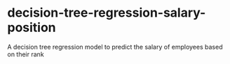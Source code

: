 # decision-tree-regression-salary-position
A decision tree regression model to predict the salary of employees based on their rank
